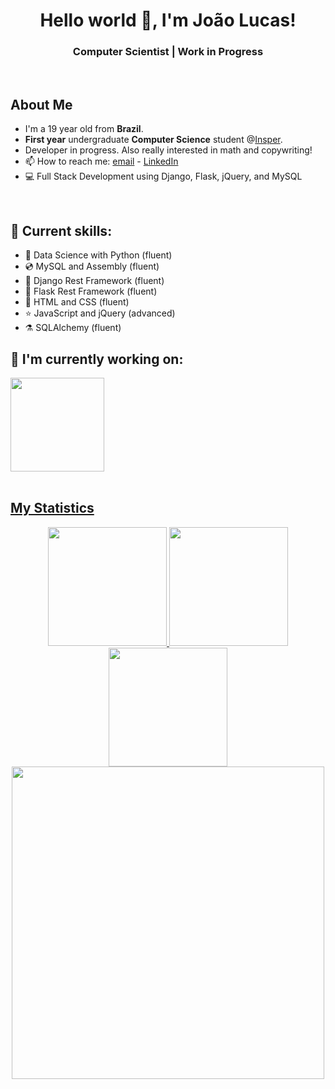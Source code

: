 <h1 align="center"> Hello world 👋, I'm João Lucas! </h1>
<h3 align="center">Computer Scientist | Work in Progress</h3>
<br>

<h2 align="left">
  About Me
</h2>

- I'm a 19 year old from **Brazil**.
- **First year** undergraduate **Computer Science** student @[Insper](https://insper.edu.br).
- Developer in progress. Also really interested in math and copywriting!
- 📫 How to reach me: [email](mailto:joaolmbc@al.insper.edu.br) - [LinkedIn](https://www.linkedin.com/in/jo%C3%A3o-lucas-cadorniga-0002a1224/)
- 💻 Full Stack Development using Django, Flask, jQuery, and MySQL
<br>


<h2 align="left"> 💽 Current skills: </h2>
<ul>
    <li> 🐍 Data Science with Python (fluent) </li>
    <li> 💿 MySQL and Assembly (fluent) </li>
    <li> 📁 Django Rest Framework (fluent) </li>
    <li> 📂 Flask Rest Framework (fluent) </li>
    <li> 📑 HTML and CSS (fluent) </li>
    <li> ⭐ JavaScript and jQuery (advanced) </li>
    <li> ⚗️ SQLAlchemy (fluent) </li>
</ul>

<div>
  <h2 align="left"> 🔭 I'm currently working on: </h2>
  <a href="https://github.com/JoaoLucasMBC/chess-system-java">
  <img height="150em" src="https://github-readme-stats.vercel.app/api/pin/?username=JoaoLucasMBC&repo=chess-system-java&theme=dracula&show_owner=true"/>
<div>
  
<br>
<h2 align="left">
  My Statistics
</h2>
<div align="center">
  <a href="https://github.com/ArthurCisotto">
  <img height="190em" src="https://github-readme-streak-stats.herokuapp.com/?user=JoaoLucasMBC&theme=dracula"/>
  <img height="190em" src="https://github-readme-stats.vercel.app/api?username=JoaoLucasMBC&show_icons=true&theme=dracula&include_all_commits=true&count_private=true"/>
  <img height="190em" src="https://github-readme-stats.vercel.app/api/top-langs/?username=JoaoLucasMBC&layout=compact&langs_count=16&theme=dracula"/>
  <img height="500em" src="https://activity-graph.herokuapp.com/graph?username=JoaoLucasMBC&custom_title=Joao%20Lucas's%20Contribution%20Graph&theme=dracula&hide_border=true"/>
<div>

